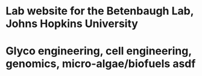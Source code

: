 # Lab website for the Betenbaugh Lab, Johns Hopkins University 
# Glyco engineering, cell engineering, genomics, micro-algae/biofuels  asdf
